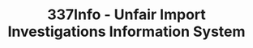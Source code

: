 ---
bigquery: https://console.cloud.google.com/bigquery?p=patents-public-data&d=usitc_investigations&page=dataset&project=sheets-management-319211
citation: US International Trade Commission 337Info Unfair Import Investigations Information
  System
contributors: US International Trade Comission
cost: None
description: US International Trade Commission 337Info Unfair Import Investigations
  Information System contains data on investigations done under Section 337. Section
  337 declares the infringement of certain statutory intellectual property rights
  and other forms of unfair competition in import trade to be unlawful practices.
  Most Section 337 investigations involve allegations of patent or registered trademark
  infringement.
documentation: FAQ and tutorial available on the site
last_edit: 04/10/2022, 18:49:49
location: https://pubapps2.usitc.gov/337external/
maintained_by: US International Trade Comission
schema_fields:
- investigationType
- scheduledStartDateEvidHear
- gcAttorney
- dateCreated
- lastUpdated
- teoProceedingInvolved
- finalDetViolation
- respondent
- teoIdIssueDate
- investigationTermDate
- actualStartDateEvidHear
- actualEndDateEvidHear
- id
- teoReliefGranted
- htsNumbers
- cafcAppeals
- trademarkNumbers
- dateComplaintFiled
- copyrightNumbers
- markmanHearing
- invUnfairAct
- investigationNo
- currentActiveALJ
- dateOfPublicationFrNotice
- finalIdOnViolationIssue
- finalIdOnViolationDue
- patentNumbers
- issueDateOtherNonFinal
- aljAssigned
- currentStatus
- docketNo
- finalDetNoViolation
- ouiiAttorney
- ouiiParticipation
- scheduledEndDateEvidHear
- title
- publication_number
- startDateMarkmanHearing
- targetDate
- teoIdDueDate
- patentNumber
- internalRemand
- endDateMarkmanHearing
- complainant
shortname: unfair_import_investigations
tags:
- import
- legal
- trade
timeframe: 2008-2021 (prior to 2008 downloadable as a JSON file)
title: 337Info - Unfair Import Investigations Information System
uuid: 2721f5ec-e599-4890-9265-9706719fc71e
---